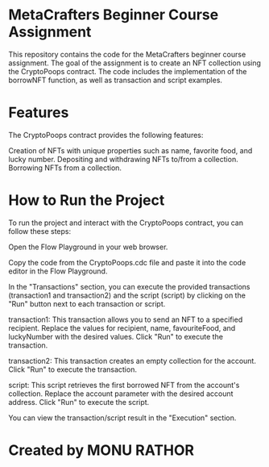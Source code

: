 # MetaCrafters Beginner Course Assignment
This repository contains the code for the MetaCrafters beginner course assignment. The goal of the assignment is to create an NFT collection using the CryptoPoops contract. The code includes the implementation of the borrowNFT function, as well as transaction and script examples.

# Features
The CryptoPoops contract provides the following features:

Creation of NFTs with unique properties such as name, favorite food, and lucky number.
Depositing and withdrawing NFTs to/from a collection.
Borrowing NFTs from a collection.

# How to Run the Project
To run the project and interact with the CryptoPoops contract, you can follow these steps:

Open the Flow Playground in your web browser.

Copy the code from the CryptoPoops.cdc file and paste it into the code editor in the Flow Playground.

In the "Transactions" section, you can execute the provided transactions (transaction1 and transaction2) and the script (script) by clicking on the "Run" button next to each transaction or script.

transaction1: This transaction allows you to send an NFT to a specified recipient. Replace the values for recipient, name, favouriteFood, and luckyNumber with the desired values. Click "Run" to execute the transaction.

transaction2: This transaction creates an empty collection for the account. Click "Run" to execute the transaction.

script: This script retrieves the first borrowed NFT from the account's collection. Replace the account parameter with the desired account address. Click "Run" to execute the script.

You can view the transaction/script result in the "Execution" section.

# Created by MONU RATHOR
